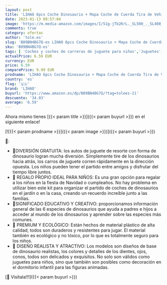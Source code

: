 ```yaml
---
layout: post
title: 'LIHAO 6pcs Coche Dinosaurio + Mapa Coche de Cuerda Tira de Vehículo Juguete Regalo de Reyes Magos para Bebé Niño  Coche Dinosaurio + Mapa '
date: 2023-01-13 09:57:04
image: 'https://m.media-amazon.com/images/I/51g-jTb2KrL._SL500_._SL400_.jpg'
comments: true
category: ofertas
author: 'tole.es'
slug: 'B09BN4BG7Q-es LIHAO 6pcs Coche Dinosaurio + Mapa Coche de Cuerda Tira de...'
sku: 'B09BN4BG7Q-es'
tags: [ 'Coches y coches de carreras de juguete para niños','Juguetes','Juguetes y juegos','Vehículos de juguete para niños','bebé','lihao','🇪🇸', ]
actualPrice: 6.59 EUR
currency: EUR
price: 6.59
comparePrice: 9.99 EUR
prodname: 'LIHAO 6pcs Coche Dinosaurio + Mapa Coche de Cuerda Tira de Vehículo Juguete Regalo de Reyes Magos para Bebé Niño  Coche Dinosaurio + Mapa '
country: 'es'
flag: '🇪🇸'
brand: 'LIHAO'
buyurl: 'https://www.amazon.es/dp/B09BN4BG7Q/?tag=tolees-21'
descuento: '34.03'
average: '6.59'
---
```


Ahora mismo tienes [{{< param title >}}]({{< param buyurl >}}) en el siguiente enlace!

[![{{< param prodname >}}]({{< param image >}})]({{< param buyurl >}})

🔎:

- 🦕DIVERSIÓN GRATUITA: los autos de juguete de resorte con forma de dinosaurio logran mucha diversión. Simplemente tire de los dinosaurios hacia atrás, los carros de juguete corren rápidamente en la dirección opuesta. Los niños pueden tener el partido entre amigos y disfrutar del tiempo libre juntos.
- 🦕 REGALO PROPIO IDEAL PARA NIÑOS: Es una gran opción para regalar a los niños en la fiesta de Navidad o cumpleaños. No hay problema en utilizar bien este kit para organizar el partido de coches de dinosaurios en el jardín o en la casa, creando un recuerdo increíble junto a las familias.
- 🦖SIGNIFICADO EDUCATIVO Y CREATIVO: proporcionamos información general de las 6 especies de dinosaurios que ayuda a padres e hijos a acceder al mundo de los dinosaurios y aprender sobre las especies más comunes.
- 🦕 PREMIUM Y ECOLÓGICO: Están hechos de material plástico de alta calidad, todos son duraderos y resistentes para jugar. El material también es ecológico y no tóxico, por lo que es totalmente seguro para los niños.
- 🦖 DISEÑO REALISTA Y ATRACTIVO: Los modelos son diseños de base de dinosaurio realistas, los colores y detalles de los dientes, ojos, conos, todos son delicados y exquisitos. No solo son válidos como juguetes para niños, sino que también son posibles como decoración en el dormitorio infantil para las figuras animadas.

[🛒 Visítala!!!]({{< param buyurl >}})
